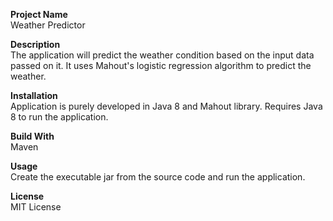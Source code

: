 <b>Project Name</b><br>
Weather Predictor

<b>Description</b><br>
The application will predict the weather condition based on the input data passed on it. It uses Mahout's logistic regression algorithm to predict the weather.

<b>Installation</b><br>
Application is purely developed in Java 8 and Mahout library. Requires Java 8 to run the application. 

<b>Build With</b><br>
Maven

<b>Usage</b><br>
Create the executable jar from the source code and run the application.

<b>License</b><br>
MIT License
